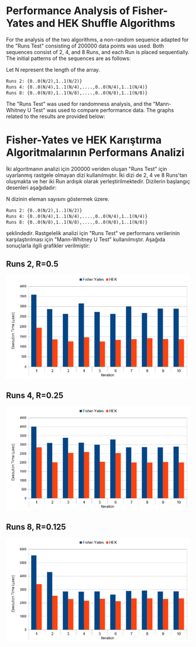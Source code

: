 # Performance Analysis of Fisher-Yates and HEK Shuffle Algorithms

For the analysis of the two algorithms, a non-random sequence adapted for the "Runs Test" consisting of 200000 data points was used. Both sequences consist of 2, 4, and 8 Runs, and each Run is placed sequentially. The initial patterns of the sequences are as follows:

Let N represent the length of the array.

  	Runs 2: {0..0(N/2),1..1(N/2)}
  	Runs 4: {0..0(N/4),1..1(N/4),....,0..0(N/4),1..1(N/4)}
  	Runs 8: {0..0(N/8),1..1(N/8),....,0..0(N/8),1..1(N/8)}

The "Runs Test" was used for randomness analysis, and the "Mann-Whitney U Test" was used to compare performance data. The graphs related to the results are provided below:

# Fisher-Yates ve HEK Karıştırma Algoritmalarının Performans Analizi

İki algoritmanın analizi için 200000 veriden oluşan "Runs Test" için uyarlanmış rastgele olmayan dizi kullanılmıştır. İki dizi de 2, 4 ve 8 Runs'tan oluşmakta ve her iki Run ardışık olarak yerleştirilmektedir. Dizilerin başlangıç desenleri aşağıdadır:
	
N dizinin eleman sayısını göstermek üzere.
 
	Runs 2: {0..0(N/2),1..1(N/2)}
	Runs 4: {0..0(N/4),1..1(N/4),....,0..0(N/4),1..1(N/4)}
	Runs 8: {0..0(N/8),1..1(N/8),....,0..0(N/8),1..1(N/8)}
	
şeklindedir. Rastgelelik analizi için "Runs Test" ve performans verilerinin karşılaştırılması için "Mann-Whitney U Test" 
kullanılmıştır. Aşağıda sonuçlarla ilgili grafikler verilmiştir:

## Runs 2, R=0.5
![FYHEK2](https://github.com/AIntelligent/HEKShuffle/blob/501b605f27017b189e257a2f995b7cdc520b9aa7/FYHEK2.png)

## Runs 4, R=0.25
![FYHEK4](https://github.com/AIntelligent/HEKShuffle/blob/501b605f27017b189e257a2f995b7cdc520b9aa7/FYHEK4.png)

## Runs 8, R=0.125
![FYHEK8](https://github.com/AIntelligent/HEKShuffle/blob/501b605f27017b189e257a2f995b7cdc520b9aa7/FYHEK8.png)

